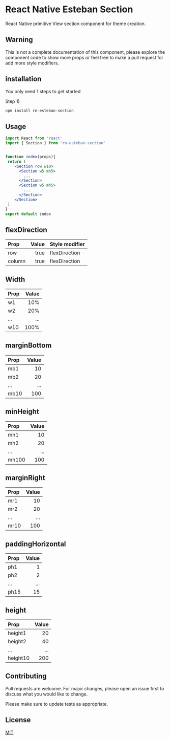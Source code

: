 # React Native Esteban Section

React Native primitive View section component for theme creation.

## Warning 
This is not a complete documentation of this component, please explore the component code to show more props or feel free to make a pull request for add more style modifiers.

## installation
You only need 1 steps to get started

Step 1) 
```bash
npm install rn-esteban-section
```

## Usage


```jsx
import React from 'react'
import { Section } from 'rn-esteban-section'


function index(props){
 return (
    <Section row w10>
      <Section w5 mh5>
        ...
      </Section>
      <Section w5 mh5>
        ...
      </Section>
    </Section>
 )
}
export default index
```

## flexDirection
| Prop   | Value | Style modifier |
| :----- | ----: | -------------- |
| row    |  true | flexDirection  |
| column |  true | flexDirection  |

## Width

| Prop | Value |
| :--- | ----: |
| w1   |   10% |
| w2   |   20% |
| ...  |   ... |
| w10  |  100% |

## marginBottom

| Prop | Value |
| :--- | ----: |
| mb1  |    10 |
| mb2  |    20 |
| ...  |   ... |
| mb10 |   100 |

## minHeight

| Prop  | Value |
| :---- | ----: |
| mh1   |    10 |
| mh2   |    20 |
| ...   |   ... |
| mh100 |   100 |


## marginRight

| Prop | Value |
| :--- | ----: |
| mr1  |    10 |
| mr2  |    20 |
| ...  |   ... |
| mr10 |   100 |


## paddingHorizontal

| Prop | Value |
| :--- | ----: |
| ph1  |     1 |
| ph2  |     2 |
| ...  |   ... |
| ph15 |    15 |



## height
| Prop     | Value |
| :------- | ----: |
| height1  |    20 |
| height2  |    40 |
| ...      |   ... |
| height10 |   200 |


## Contributing
Pull requests are welcome. For major changes, please open an issue first to discuss what you would like to change.

Please make sure to update tests as appropriate.

## License
[MIT](https://choosealicense.com/licenses/mit/)